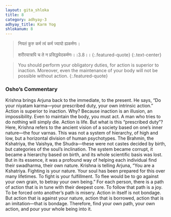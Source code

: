 ```yaml
---
layout: gita_shloka
title: 8
category: adhyay-3
adhyay_title: Karm Yog
shlokanum: 8
---
```


> नियतं कुरु कर्म त्वं कर्म ज्यायो ह्यकर्मणः।<br><br>शरीरयात्रापि च ते न प्रसिद्ध्येदकर्मणः।।3.8।।
{:.featured-quote}
{:.text-center}

> You should perform your obligatory duties, for action is superior to inaction. Moreover, even the maintenance of your body will not be possible without action.
{:.featured-quote}

### Osho’s Commentary
Krishna brings Arjuna back to the immediate, to the present. He says, “Do your niyatam karma—your prescribed duty, your own intrinsic action.” Action is superior to inaction.
Why? Because inaction is an illusion, an impossibility. Even to maintain the body, you must act. A man who tries to do nothing will simply die. Action is life. But what is this “prescribed duty”?
Here, Krishna refers to the ancient vision of a society based on one’s inner nature—the four varnas. This was not a system of hierarchy, of high and low, but a horizontal division of human psychotypes. The Brahmin, the Kshatriya, the Vaishya, the Shudra—these were not castes decided by birth, but categories of the soul’s inclination. The system became corrupt, it became a hierarchy based on birth, and its whole scientific basis was lost. But in its essence, it was a profound way of helping each individual find their swadharma, their own nature.
Krishna is telling Arjuna, “You are a Kshatriya. Fighting is your nature. Your soul has been prepared for this over many lifetimes. To fight is your fulfillment. To flee would be to go against your own grain, to betray your own being.”
For each person, there is a path of action that is in tune with their deepest core. To follow that path is a joy. To be forced onto another’s path is misery. Action in itself is not bondage. But action that is against your nature, action that is borrowed, action that is an imitation—that is bondage. Therefore, find your own path, your own action, and pour your whole being into it.
